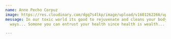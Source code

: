 ```yaml
---
name: Anne Pecho Corpuz
image: https://res.cloudinary.com/dgq7s4lkp/image/upload/v1601262266/uploads_dev/01-shutterstock_476340928-Irina-Bg_yaeio9.jpg
message: In our toxic world its good to rejuvenate and cleans your body in so many
  ways... Somone you can entrust your health since health is wealth... do it now!

---
```

